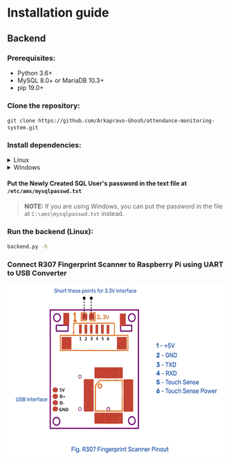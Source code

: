 # Installation guide
## Backend
### Prerequisites:
- Python 3.6+
- MySQL 8.0+ or MariaDB 10.3+
- pip 19.0+
### Clone the repository:
```
git clone https://github.com/Arkapravo-Ghosh/attendance-monitoring-system.git
```
### Install dependencies:
<details>
<summary>Linux</summary>

```bash
git clone https://github.com/Arkapravo-Ghosh/attendance-monitoring-system.git
cd attendance-monitoring-system
sudo ./install.sh
```
</details>
<details>
<summary>Windows</summary>

```powershell
git clone https://github.com/Arkapravo-Ghosh/attendance-monitoring-system.git
cd attendance-monitoring-system
py -m pip install -r requirements.txt
```
### Create a database:
```sql
CREATE DATABASE attendance;
```
### Create a user:
```sql
CREATE USER 'attendance'@'localhost' IDENTIFIED BY 'password';
```
> **Note:** Replace `password` with your desired password.
#### Grant privileges:
```sql
GRANT ALL PRIVILEGES ON attendance.* TO 'attendance'@'localhost';
FLUSH PRIVILEGES;
```
</details>


#### Put the Newly Created SQL User's password in the text file at `/etc/ams/mysqlpasswd.txt`
> **NOTE:** If you are using Windows, you can put the password in the file at `C:\ams\mysqlpasswd.txt` instead.

### Run the backend (Linux):

```bash
backend.py -h
```

### Connect R307 Fingerprint Scanner to Raspberry Pi using UART to USB Converter

<div align=center>
<img height="400" src="images/R307-Fingerprint-Scanner-Pinout.png">
</div>
